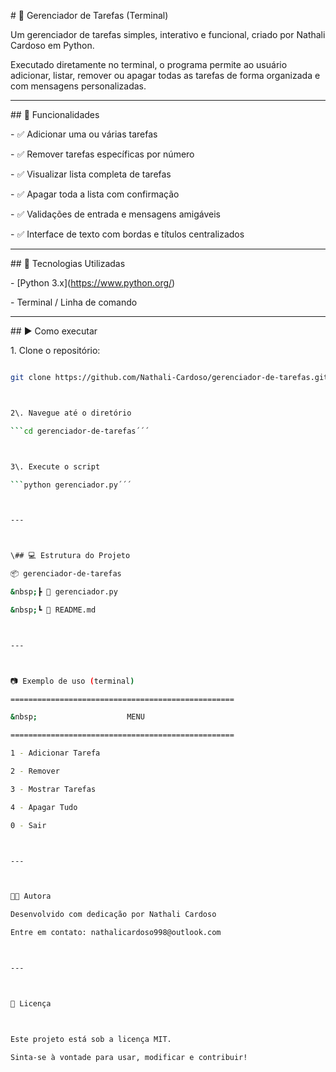 \# 📌 Gerenciador de Tarefas (Terminal)



Um gerenciador de tarefas simples, interativo e funcional, criado por Nathali Cardoso em Python.  

Executado diretamente no terminal, o programa permite ao usuário adicionar, listar, remover ou apagar todas as tarefas de forma organizada e com mensagens personalizadas.



---



\## 🚀 Funcionalidades



\- ✅ Adicionar uma ou várias tarefas

\- ✅ Remover tarefas específicas por número

\- ✅ Visualizar lista completa de tarefas

\- ✅ Apagar toda a lista com confirmação

\- ✅ Validações de entrada e mensagens amigáveis

\- ✅ Interface de texto com bordas e títulos centralizados



---



\## 🧪 Tecnologias Utilizadas



\- \[Python 3.x](https://www.python.org/)

\- Terminal / Linha de comando



---



\## ▶️ Como executar



1\. Clone o repositório:

```bash

git clone https://github.com/Nathali-Cardoso/gerenciador-de-tarefas.git



2\. Navegue até o diretório

```cd gerenciador-de-tarefas´´´



3\. Execute o script

```python gerenciador.py´´´



--- 



\## 💻 Estrutura do Projeto

📦 gerenciador-de-tarefas

&nbsp;┣ 📜 gerenciador.py

&nbsp;┗ 📜 README.md



---



📷 Exemplo de uso (terminal)

==================================================

&nbsp;                    MENU

==================================================

1 - Adicionar Tarefa

2 - Remover

3 - Mostrar Tarefas

4 - Apagar Tudo

0 - Sair



---



👩‍💻 Autora

Desenvolvido com dedicação por Nathali Cardoso

Entre em contato: nathalicardoso998@outlook.com



---



📝 Licença



Este projeto está sob a licença MIT.

Sinta-se à vontade para usar, modificar e contribuir!







